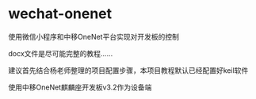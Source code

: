 # wechat-onenet
使用微信小程序和中移OneNet平台实现对开发板的控制

docx文件是尽可能完整的教程……

建议首先结合杨老师整理的项目配置步骤，本项目教程默认已经配置好keil软件

使用中移OneNet麒麟座开发板v3.2作为设备端

